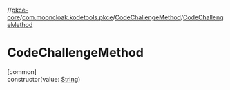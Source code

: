 //[pkce-core](../../../index.md)/[com.mooncloak.kodetools.pkce](../index.md)/[CodeChallengeMethod](index.md)/[CodeChallengeMethod](-code-challenge-method.md)

# CodeChallengeMethod

[common]\
constructor(value: [String](https://kotlinlang.org/api/latest/jvm/stdlib/kotlin/-string/index.html))
